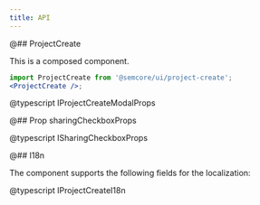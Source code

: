 ```yaml
---
title: API
---
```


@## ProjectCreate

This is a composed component.

```jsx
import ProjectCreate from '@semcore/ui/project-create';
<ProjectCreate />;
```

@typescript IProjectCreateModalProps

@## Prop sharingCheckboxProps

@typescript ISharingCheckboxProps

@## I18n

The component supports the following fields for the localization:

@typescript IProjectCreateI18n

